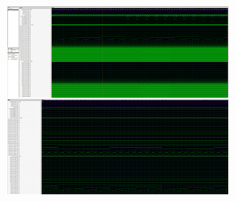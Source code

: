 ![simulation screenshot1](doc/screenshot_testbench.png)
![simulation screenshot2](doc/screenshot_testbench_LSB.png)
